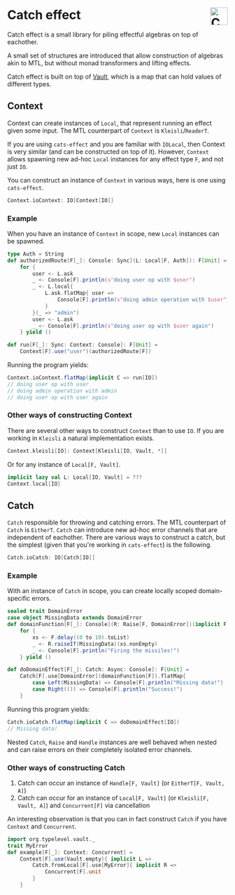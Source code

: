 # Catch effect <a href="https://typelevel.org/cats/"><img src="https://typelevel.org/cats/img/cats-badge.svg" height="40px" align="right" alt="Cats friendly" /></a>
Catch effect is a small library for piling effectful algebras on top of eachother.

A small set of structures are introduced that allow construction of algebras akin to MTL, but without monad transformers and lifting effects.

Catch effect is built on top of [Vault](https://github.com/typelevel/vault), which is a map that can hold values of different types.

## Context
Context can create instances of `Local`, that represent running an effect given some input.
The MTL counterpart of `Context` is `Kleisli`/`ReaderT`.

If you are using `cats-effect` and you are familiar with `IOLocal`, then Context is very similar (and can be constructed on top of it).
However, `Context` allows spawning new ad-hoc `Local` instances for any effect type `F`, and not just `IO`.

You can construct an instance of `Context` in various ways, here is one using `cats-effect`.
```scala
Context.ioContext: IO[Context[IO]]
```

### Example
When you have an instance of `Context` in scope, new `Local` instances can be spawned.
```scala
type Auth = String
def authorizedRoute[F[_]: Console: Sync](L: Local[F, Auth]): F[Unit] = 
    for {
        user <- L.ask
        _ <- Console[F].println(s"doing user op with $user")
        _ <- L.local{
            L.ask.flatMap{ user =>
                Console[F].println(s"doing admin operation with $user")
            }
        }(_ => "admin")
        user <- L.ask
        _ <- Console[F].println(s"doing user op with $user again")
    } yield ()

def run[F[_]: Sync: Context: Console]: F[Unit] = 
    Context[F].use("user")(authorizedRoute[F])
```
Running the program yields:
```scala
Context.ioContext.flatMap(implicit C => run[IO])
// doing user op with user
// doing admin operation with admin
// doing user op with user again
```

### Other ways of constructing Context
There are several other ways to construct `Context` than to use `IO`.
If you are working in `Kleisli` a natural implementation exists.
```scala
Context.kleisli[IO]: Context[Kleisli[IO, Vault, *]]
```
Or for any instance of `Local[F, Vault]`.
```scala
implicit lazy val L: Local[IO, Vault] = ???
Context.local[IO]
```

## Catch
`Catch` responsible for throwing and catching errors.
The MTL counterpart of `Catch` is `EitherT`.
`Catch` can introduce new ad-hoc error channels that are independent of eachother.
There are various ways to construct a catch, but the simplest (given that you're working in `cats-effect`) is the following.
```scala
Catch.ioCatch: IO[Catch[IO]]
```

### Example
With an instance of `Catch` in scope, you can create locally scoped domain-specific errors.
```scala
sealed trait DomainError
case object MissingData extends DomainError
def domainFunction[F[_]: Console](R: Raise[F, DomainError])(implicit F: Async[F]) = 
    for {
        xs <- F.delay((0 to 10).toList)
        _ <- R.raiseIf(MissingData)(xs.nonEmpty)
        _ <- Console[F].println("Firing the missiles!")
    } yield ()

def doDomainEffect[F[_]: Catch: Async: Console]: F[Unit] = 
    Catch[F].use[DomainError](domainFunction[F]).flatMap{
        case Left(MissingData) => Console[F].println("Missing data!")
        case Right(()) => Console[F].println("Success!")
    }
```
Running this program yields:
```scala
Catch.ioCatch.flatMap(implicit C => doDomainEffect[IO])
// Missing data!
```


Nested `Catch`, `Raise` and `Handle` instances are well behaved when nested and can raise errors on their completely isolated error channels.

### Other ways of constructing Catch
1. Catch can occur an instance of `Handle[F, Vault]` (or `EitherT[F, Vault, A]`)
2. Catch can occur for an instance of `Local[F, Vault]` (or `Kleisli[F, Vault, A]`) and `Concurrent[F]` via cancellation

An interesting observation is that you can in fact construct `Catch` if you have `Context` and `Concurrent`.
```scala
import org.typelevel.vault._
trait MyError
def example[F[_]: Context: Concurrent] =
    Context[F].use(Vault.empty){ implicit L => 
        Catch.fromLocal[F].use[MyError]{ implicit R => 
            Concurrent[F].unit
        }
    }
```
